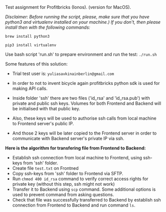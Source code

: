 Test assignment for Profitbricks (Ionos). (version for MacOS).

_Disclaimer: Before running the script, please, make sure that you have python3 and virtualenv installed on your machine.)
If you don't, then please install then with the following commands:_

`brew install python3`

`pip3 install virtualenv`

Use bash script 'run.sh' to prepare environment and run the test:
`./run.sh`


Some features of this solution:
- Trial test user is: `yuliasavkinainberlin@gmail.com`
- In order to not to invent bicycle again profitbricks python sdk is used for making API calls.
- Inside folder 'ssh' there are two files ('id_rsa' and 'id_rsa.pub') with private and public ssh keys.
Volumes for both Frontend and Backend will be initialised with that public key.

- Also, these keys will be used to authorise ssh calls from local machine to Frontend server's public IP.
- And those 2 keys will be later copied to the Frontend server in order to communicate with Backend server's 
private IP via ssh.

**Here is the algorithm for transfering file from Frontend to Backend:**
  - Establish ssh connection from local machine to Frontend, using ssh-keys from 'ssh' folder.
  - Create file `test.txt` on Frontned
  - Copy ssh-keys from 'ssh' folder to Frontend via SFTP.
  - Run `chmod 400 id_rsa` command to verify correct access rights for private key (without this step, ssh might not work)
  - Transfer it to Backend using `scp` command. Some additional options is used to prevent command from asking questions.
  - Check that file was successfully transferred to Backend by establish ssh connection from Frontend to Backend 
  and run command `ls`.